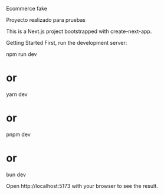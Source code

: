 Ecommerce fake

Proyecto realizado para pruebas 

This is a Next.js project bootstrapped with create-next-app.

Getting Started
First, run the development server:

npm run dev
# or
yarn dev
# or
pnpm dev
# or
bun dev

Open http://localhost:5173 with your browser to see the result.
